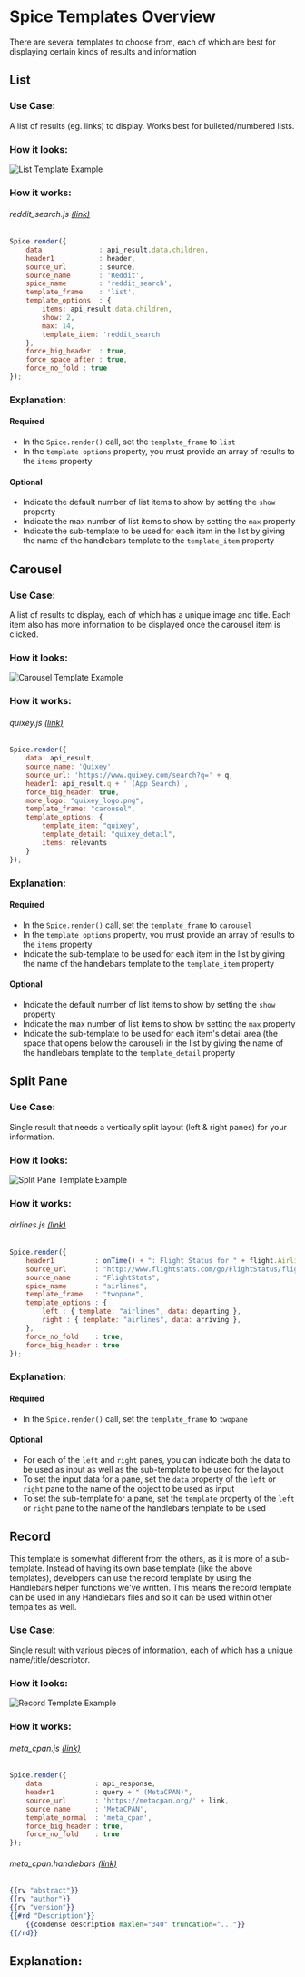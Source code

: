 # Spice Templates Overview
There are several templates to choose from, each of which are best for displaying certain kinds of results and information

## List

### Use Case:
A list of results (eg. links) to display. Works best for bulleted/numbered lists.

### How it looks:
![List Template Example](../assets/list_template_example.png)

### How it works:
###### reddit_search.js [(link)](https://github.com/duckduckgo/zeroclickinfo-spice/blob/master/share/spice/reddit_search/reddit_search.js)
```javascript
Spice.render({
    data              : api_result.data.children,
    header1           : header,
    source_url        : source,
    source_name       : 'Reddit',
    spice_name        : 'reddit_search',
    template_frame    : 'list',
    template_options  : {
        items: api_result.data.children,
        show: 2,
        max: 14,
        template_item: 'reddit_search'
    },
    force_big_header  : true,
    force_space_after : true,
    force_no_fold : true
});
```

### Explanation:
#### Required
- In the `Spice.render()` call, set the `template_frame` to `list` 
- In the `template options` property,  you must provide an array of results to the `items` property

#### Optional
- Indicate the default number of list items to show by setting the `show` property
- Indicate the max number of list items to show by setting the `max` property
- Indicate the sub-template to be used for each item in the list by giving the name of the handlebars template to the `template_item` property

## Carousel

### Use Case:
A list of results to display, each of which has a unique image and title. Each item also has more information to be displayed once the carousel item is clicked.

### How it looks:
![Carousel Template Example](../assets/carousel_template_example.png)

### How it works:
###### quixey.js [(link)](https://github.com/duckduckgo/zeroclickinfo-spice/blob/master/share/spice/quixey/quixey.js)
```javascript
Spice.render({
    data: api_result,
    source_name: 'Quixey',
    source_url: 'https://www.quixey.com/search?q=' + q,
    header1: api_result.q + ' (App Search)',
    force_big_header: true,
    more_logo: "quixey_logo.png",
    template_frame: "carousel",
    template_options: {
        template_item: "quixey",
        template_detail: "quixey_detail",
        items: relevants
    }
});
```

### Explanation:
#### Required
- In the `Spice.render()` call, set the `template_frame` to `carousel` 
- In the `template options` property, you must provide an array of results to the `items` property
- Indicate the sub-template to be used for each item in the list by giving the name of the handlebars template to the `template_item` property

#### Optional
- Indicate the default number of list items to show by setting the `show` property
- Indicate the max number of list items to show by setting the `max` property
- Indicate the sub-template to be used for each item's detail area (the space that opens below the carousel) in the list by giving the name of the handlebars template to the `template_detail` property

## Split Pane

### Use Case:
Single result that needs a vertically split layout (left & right panes) for your information.

### How it looks:
![Split Pane Template Example](../assets/split_pane_template_example.png)

### How it works:
###### airlines.js [(link)](https://github.com/duckduckgo/zeroclickinfo-spice/blob/master/share/spice/airlines/airlines.js)
```javascript
Spice.render({
    header1          : onTime() + ": Flight Status for " + flight.Airline.Name + " " + flight.FlightNumber,
    source_url       : "http://www.flightstats.com/go/FlightStatus/flightStatusByFlight.do?&airlineCode=" + flight.Airline.AirlineCode + "&flightNumber=" + flight.FlightNumber,
    source_name      : "FlightStats",
    spice_name       : "airlines",
    template_frame   : "twopane",
    template_options : {
        left : { template: "airlines", data: departing },
        right : { template: "airlines", data: arriving },
    },
    force_no_fold    : true,
    force_big_header : true
});
```

### Explanation:
#### Required
- In the `Spice.render()` call, set the `template_frame` to `twopane` 

#### Optional
- For each of the `left` and `right` panes, you can indicate both the data to be used as input as well as the sub-template to be used for the layout
- To set the input data for a pane, set the `data` property of the `left` or `right` pane to the name of the object to be used as input
- To set the sub-template for a pane, set the `template` property of the `left` or `right` pane to the name of the handlebars template to be used

## Record
This template is somewhat different from the others, as it is more of a sub-template. Instead of having its own base template (like the above templates), developers can use the record template by using the Handlebars helper functions we've written. This means the record template can be used in any Handlebars files and so it can be used within other tempaltes as well.

### Use Case:
Single result with various pieces of information, each of which has a unique name/title/descriptor.

### How it looks:
![Record Template Example](../assets/record_template_example.png)

### How it works:
###### meta_cpan.js [(link)](https://github.com/duckduckgo/zeroclickinfo-spice/blob/master/share/spice/meta_cpan/meta_cpan.js)
```javascript
Spice.render({
    data             : api_response,
    header1          : query + " (MetaCPAN)",
    source_url       : 'https://metacpan.org/' + link,
    source_name      : 'MetaCPAN',
    template_normal  : 'meta_cpan',
    force_big_header : true,
    force_no_fold    : true
});
```

###### meta_cpan.handlebars [(link)](https://github.com/duckduckgo/zeroclickinfo-spice/blob/master/share/spice/meta_cpan/meta_cpan.handlebars)
```handlebars
{{rv "abstract"}}
{{rv "author"}}
{{rv "version"}}
{{#rd "Description"}}
    {{condense description maxlen="340" truncation="..."}}
{{/rd}}
```

## Explanation: